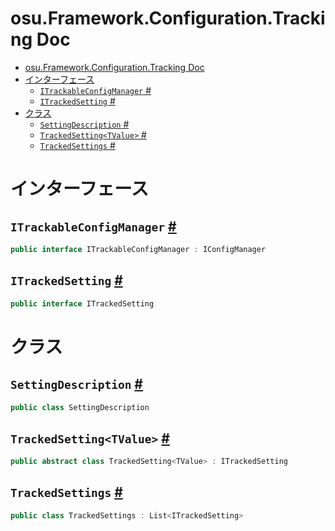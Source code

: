 # osu.Framework.Configuration.Tracking Doc
- [osu.Framework.Configuration.Tracking Doc](#osuframeworkconfigurationtracking-doc)
- [インターフェース](#インターフェース)
  - [`ITrackableConfigManager` #](#itrackableconfigmanager-)
  - [`ITrackedSetting` #](#itrackedsetting-)
- [クラス](#クラス)
  - [`SettingDescription` #](#settingdescription-)
  - [`TrackedSetting<TValue>` #](#trackedsettingtvalue-)
  - [`TrackedSettings` #](#trackedsettings-)


# インターフェース
## `ITrackableConfigManager` [#](https://github.com/ppy/osu-framework/blob/master/osu.Framework/Configuration/Tracking/ITrackableConfigManager.cs#L11)
```csharp
public interface ITrackableConfigManager : IConfigManager
```

## `ITrackedSetting` [#](https://github.com/ppy/osu-framework/blob/master/osu.Framework/Configuration/Tracking/ITrackedSetting.cs#L12)
```csharp
public interface ITrackedSetting
```




# クラス
## `SettingDescription` [#](https://github.com/ppy/osu-framework/blob/master/osu.Framework/Configuration/Tracking/SettingDescription.cs#L11)
```csharp
public class SettingDescription
```

## `TrackedSetting<TValue>` [#](https://github.com/ppy/osu-framework/blob/master/osu.Framework/Configuration/Tracking/TrackedSetting.cs#L15)
```csharp
public abstract class TrackedSetting<TValue> : ITrackedSetting
```

## `TrackedSettings` [#](https://github.com/ppy/osu-framework/blob/master/osu.Framework/Configuration/Tracking/TrackedSettings.cs#L11)
```csharp
public class TrackedSettings : List<ITrackedSetting>
```

